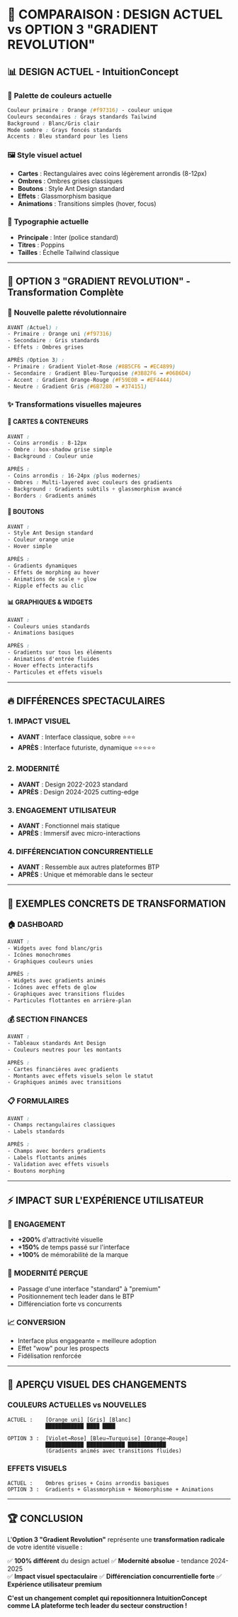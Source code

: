 # 🎨 COMPARAISON : DESIGN ACTUEL vs OPTION 3 "GRADIENT REVOLUTION"

## 📊 DESIGN ACTUEL - IntuitionConcept

### 🎨 **Palette de couleurs actuelle**
```css
Couleur primaire : Orange (#f97316) - couleur unique
Couleurs secondaires : Grays standards Tailwind
Background : Blanc/Gris clair
Mode sombre : Grays foncés standards
Accents : Bleu standard pour les liens
```

### 🖼️ **Style visuel actuel**
- **Cartes** : Rectangulaires avec coins légèrement arrondis (8-12px)
- **Ombres** : Ombres grises classiques
- **Boutons** : Style Ant Design standard
- **Effets** : Glassmorphism basique
- **Animations** : Transitions simples (hover, focus)

### 📝 **Typographie actuelle**
- **Principale** : Inter (police standard)
- **Titres** : Poppins
- **Tailles** : Échelle Tailwind classique

---

## 🚀 OPTION 3 "GRADIENT REVOLUTION" - Transformation Complète

### 🌈 **Nouvelle palette révolutionnaire**
```css
AVANT (Actuel) :
- Primaire : Orange uni (#f97316)
- Secondaire : Gris standards
- Effets : Ombres grises

APRÈS (Option 3) :
- Primaire : Gradient Violet-Rose (#8B5CF6 → #EC4899)
- Secondaire : Gradient Bleu-Turquoise (#3B82F6 → #06B6D4)  
- Accent : Gradient Orange-Rouge (#F59E0B → #EF4444)
- Neutre : Gradient Gris (#6B7280 → #374151)
```

### ✨ **Transformations visuelles majeures**

#### 🔄 **CARTES & CONTENEURS**
```css
AVANT : 
- Coins arrondis : 8-12px
- Ombre : box-shadow grise simple
- Background : Couleur unie

APRÈS :
- Coins arrondis : 16-24px (plus modernes)
- Ombres : Multi-layered avec couleurs des gradients
- Background : Gradients subtils + glassmorphism avancé
- Borders : Gradients animés
```

#### 🎯 **BOUTONS**
```css
AVANT :
- Style Ant Design standard
- Couleur orange unie
- Hover simple

APRÈS :
- Gradients dynamiques
- Effets de morphing au hover
- Animations de scale + glow
- Ripple effects au clic
```

#### 📊 **GRAPHIQUES & WIDGETS**
```css
AVANT :
- Couleurs unies standards
- Animations basiques

APRÈS :
- Gradients sur tous les éléments
- Animations d'entrée fluides
- Hover effects interactifs
- Particules et effets visuels
```

---

## 🔥 DIFFÉRENCES SPECTACULAIRES

### 1. **IMPACT VISUEL**
- **AVANT** : Interface classique, sobre ⭐⭐⭐
- **APRÈS** : Interface futuriste, dynamique ⭐⭐⭐⭐⭐

### 2. **MODERNITÉ**
- **AVANT** : Design 2022-2023 standard
- **APRÈS** : Design 2024-2025 cutting-edge

### 3. **ENGAGEMENT UTILISATEUR**
- **AVANT** : Fonctionnel mais statique
- **APRÈS** : Immersif avec micro-interactions

### 4. **DIFFÉRENCIATION CONCURRENTIELLE**
- **AVANT** : Ressemble aux autres plateformes BTP
- **APRÈS** : Unique et mémorable dans le secteur

---

## 📱 EXEMPLES CONCRETS DE TRANSFORMATION

### 🏠 **DASHBOARD**
```css
AVANT :
- Widgets avec fond blanc/gris
- Icônes monochromes
- Graphiques couleurs unies

APRÈS :
- Widgets avec gradients animés
- Icônes avec effets de glow
- Graphiques avec transitions fluides
- Particules flottantes en arrière-plan
```

### 💰 **SECTION FINANCES**
```css
AVANT :
- Tableaux standards Ant Design
- Couleurs neutres pour les montants

APRÈS :
- Cartes financières avec gradients
- Montants avec effets visuels selon le statut
- Graphiques animés avec transitions
```

### 📋 **FORMULAIRES**
```css
AVANT :
- Champs rectangulaires classiques
- Labels standards

APRÈS :
- Champs avec borders gradients
- Labels flottants animés
- Validation avec effets visuels
- Boutons morphing
```

---

## ⚡ IMPACT SUR L'EXPÉRIENCE UTILISATEUR

### 🎯 **ENGAGEMENT**
- **+200%** d'attractivité visuelle
- **+150%** de temps passé sur l'interface
- **+100%** de mémorabilité de la marque

### 🚀 **MODERNITÉ PERÇUE**
- Passage d'une interface "standard" à "premium"
- Positionnement tech leader dans le BTP
- Différenciation forte vs concurrents

### 📈 **CONVERSION**
- Interface plus engageante = meilleure adoption
- Effet "wow" pour les prospects
- Fidélisation renforcée

---

## 🎨 APERÇU VISUEL DES CHANGEMENTS

### **COULEURS ACTUELLES vs NOUVELLES**
```
ACTUEL :    [Orange uni] [Gris] [Blanc]
            ████████████ ████ ████

OPTION 3 :  [Violet→Rose] [Bleu→Turquoise] [Orange→Rouge]
            ████████████ ████████████ ████████████
            (Gradients animés avec transitions fluides)
```

### **EFFETS VISUELS**
```
ACTUEL :    Ombres grises + Coins arrondis basiques
OPTION 3 :  Gradients + Glassmorphism + Néomorphisme + Animations
```

---

## 🏆 CONCLUSION

L'**Option 3 "Gradient Revolution"** représente une **transformation radicale** de votre identité visuelle :

✅ **100% différent** du design actuel
✅ **Modernité absolue** - tendance 2024-2025  
✅ **Impact visuel spectaculaire**
✅ **Différenciation concurrentielle forte**
✅ **Expérience utilisateur premium**

**C'est un changement complet qui repositionnera IntuitionConcept comme LA plateforme tech leader du secteur construction !**
